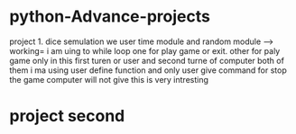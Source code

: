 # python-Advance-projects
project 1. dice semulation we user time module and random module 
--> working= i am uing to while loop one for play game or exit. other for paly game only  in this first turen or user and second turne of computer both of them i ma using user define function  and only user give command for stop the game computer will not give this is very intresting
# project second
